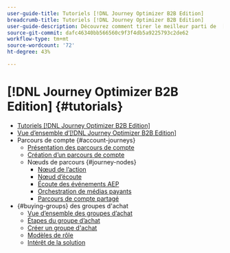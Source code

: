 ```yaml
---
user-guide-title: Tutoriels [!DNL Journey Optimizer B2B Edition]
breadcrumb-title: Tutoriels [!DNL Journey Optimizer B2B Edition]
user-guide-description: Découvrez comment tirer le meilleur parti de  [!DNL Journey Optimizer B2B Edition]. Orchestrez des parcours de compte et de groupe d’achat à l’aide d’une IA générée intégrée et d’une automatisation de pointe afin d’optimiser la demande pour des offres spécifiques.
source-git-commit: dafc46340bb566560c9f3f4db5a9225793c2de62
workflow-type: tm+mt
source-wordcount: '72'
ht-degree: 43%

---
```



# [!DNL Journey Optimizer B2B Edition] {#tutorials}

+ [Tutoriels [!DNL Journey Optimizer B2B Edition]](overview.md)
+ [Vue d’ensemble d’[!DNL Journey Optimizer B2B Edition]](/help/overview-video.md)
+ Parcours de compte {#account-journeys}
   + [Présentation des parcours de compte](/help/account-journeys/introducing-account-journeys.md)
   + [Création d’un parcours de compte](/help/account-journeys/create-an-account-journey.md)
   + Nœuds de parcours {#journey-nodes}
      + [Nœud de l’action](/help/account-journeys/journey-nodes/action-node.md)
      + [Nœud d’écoute](/help/account-journeys/journey-nodes/listen-node.md)
      + [Écoute des événements AEP](/help/account-journeys/journey-nodes/listen-for-aep-events.md)
      + [Orchestration de médias payants](/help/account-journeys/journey-nodes/paid-media-orchestration.md)
      + [Parcours de compte partagé](/help/account-journeys/journey-nodes/split-account-journey.md)
+ {#buying-groups} des groupes d&#39;achat
   + [Vue d’ensemble des groupes d’achat](/help/buying-groups/buying-groups-overview.md)
   + [Étapes du groupe d’achat](/help/buying-groups/buying-group-stages.md)
   + [Créer un groupe d&#39;achat](/help/buying-groups/create-a-buying-group.md)
   + [Modèles de rôle](/help/buying-groups/role-templates.md)
   + [Intérêt de la solution](/help/buying-groups/solution-interest.md)

